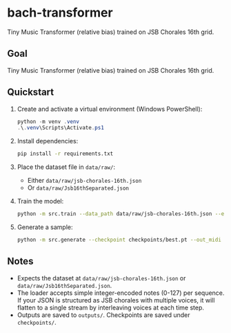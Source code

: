 # bach-transformer

Tiny Music Transformer (relative bias) trained on JSB Chorales 16th grid.

## Goal

Tiny Music Transformer (relative bias) trained on JSB Chorales 16th grid.

## Quickstart

1. Create and activate a virtual environment (Windows PowerShell):
   ```powershell
   python -m venv .venv
   .\.venv\Scripts\Activate.ps1
   ```

2. Install dependencies:
   ```bash
   pip install -r requirements.txt
   ```

3. Place the dataset file in `data/raw/`:
   - Either `data/raw/jsb-chorales-16th.json`
   - Or `data/raw/Jsb16thSeparated.json`

4. Train the model:
   ```bash
   python -m src.train --data_path data/raw/jsb-chorales-16th.json --epochs 5 --batch_size 32
   ```

5. Generate a sample:
   ```bash
   python -m src.generate --checkpoint checkpoints/best.pt --out_midi outputs/sample.mid --max_len 256 --temperature 1.0 --top_k 0
   ```

## Notes

- Expects the dataset at `data/raw/jsb-chorales-16th.json` or `data/raw/Jsb16thSeparated.json`.
- The loader accepts simple integer-encoded notes (0-127) per sequence. If your JSON is structured as JSB chorales with multiple voices, it will flatten to a single stream by interleaving voices at each time step.
- Outputs are saved to `outputs/`. Checkpoints are saved under `checkpoints/`.
